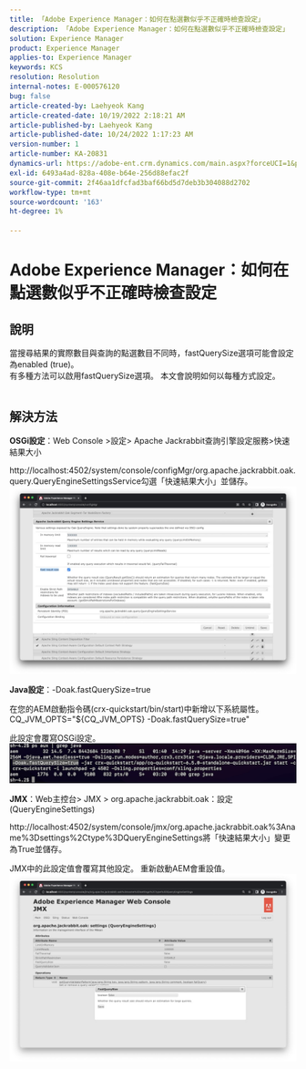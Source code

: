 ```yaml
---
title: 「Adobe Experience Manager：如何在點選數似乎不正確時檢查設定」
description: 「Adobe Experience Manager：如何在點選數似乎不正確時檢查設定」
solution: Experience Manager
product: Experience Manager
applies-to: Experience Manager
keywords: KCS
resolution: Resolution
internal-notes: E-000576120
bug: false
article-created-by: Laehyeok Kang
article-created-date: 10/19/2022 2:18:21 AM
article-published-by: Laehyeok Kang
article-published-date: 10/24/2022 1:17:23 AM
version-number: 1
article-number: KA-20831
dynamics-url: https://adobe-ent.crm.dynamics.com/main.aspx?forceUCI=1&pagetype=entityrecord&etn=knowledgearticle&id=9b90084b-544f-ed11-bba2-0022480867bd
exl-id: 6493a4ad-828a-408e-b64e-256d88efac2f
source-git-commit: 2f46aa1dfcfad3baf66bd5d7deb3b304088d2702
workflow-type: tm+mt
source-wordcount: '163'
ht-degree: 1%

---
```


# Adobe Experience Manager：如何在點選數似乎不正確時檢查設定

## 說明

當搜尋結果的實際數目與查詢的點選數目不同時，fastQuerySize選項可能會設定為enabled (true)。
<br>有多種方法可以啟用fastQuerySize選項。 本文會說明如何以每種方式設定。
<br> 

## 解決方法


<b>OSGi設定</b>：Web Console >設定> Apache Jackrabbit查詢引擎設定服務>快速結果大小

http://localhost:4502/system/console/configMgr/org.apache.jackrabbit.oak.query.QueryEngineSettingsService勾選「快速結果大小」並儲存。
   ![](assets/cef3b476-b74f-ed11-bba2-0022480867bd.png)

<b>Java設定</b>：-Doak.fastQuerySize=true

在您的AEM啟動指令碼(crx-quickstart/bin/start)中新增以下系統屬性。
        CQ_JVM_OPTS=&quot;${CQ_JVM_OPTS} -Doak.fastQuerySize=true&quot;

此設定會覆寫OSGi設定。
    ![](assets/4afe8a85-b74f-ed11-bba2-0022480867bd.png)

<b>JMX</b>：Web主控台> JMX > org.apache.jackrabbit.oak：設定(QueryEngineSettings)

http://localhost:4502/system/console/jmx/org.apache.jackrabbit.oak%3Aname%3Dsettings%2Ctype%3DQueryEngineSettings將「快速結果大小」變更為True並儲存。

JMX中的此設定值會覆寫其他設定。 重新啟動AEM會重設值。
![](assets/8592cd98-b74f-ed11-bba2-0022480867bd.png)
